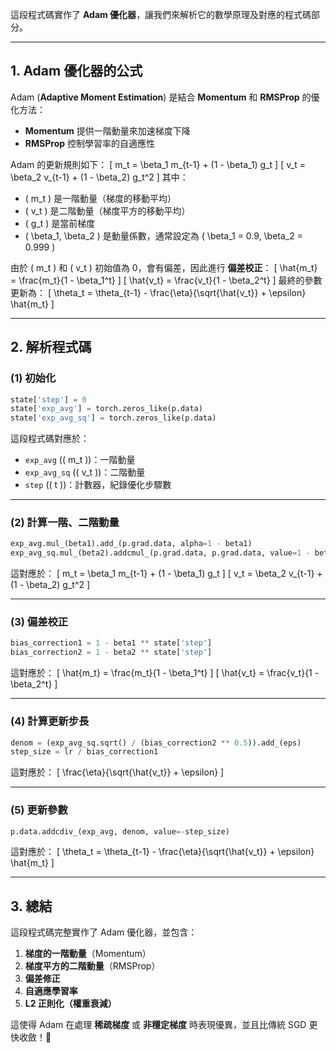 這段程式碼實作了 **Adam 優化器**，讓我們來解析它的數學原理及對應的程式碼部分。

---

## **1. Adam 優化器的公式**
Adam (**Adaptive Moment Estimation**) 是結合 **Momentum** 和 **RMSProp** 的優化方法：
- **Momentum** 提供一階動量來加速梯度下降
- **RMSProp** 控制學習率的自適應性

Adam 的更新規則如下：
\[
m_t = \beta_1 m_{t-1} + (1 - \beta_1) g_t
\]
\[
v_t = \beta_2 v_{t-1} + (1 - \beta_2) g_t^2
\]
其中：
- \( m_t \) 是一階動量（梯度的移動平均）
- \( v_t \) 是二階動量（梯度平方的移動平均）
- \( g_t \) 是當前梯度
- \( \beta_1, \beta_2 \) 是動量係數，通常設定為 \( \beta_1 = 0.9, \beta_2 = 0.999 \)

由於 \( m_t \) 和 \( v_t \) 初始值為 0，會有偏差，因此進行 **偏差校正**：
\[
\hat{m_t} = \frac{m_t}{1 - \beta_1^t}
\]
\[
\hat{v_t} = \frac{v_t}{1 - \beta_2^t}
\]
最終的參數更新為：
\[
\theta_t = \theta_{t-1} - \frac{\eta}{\sqrt{\hat{v_t}} + \epsilon} \hat{m_t}
\]

---

## **2. 解析程式碼**
### **(1) 初始化**
```python
state['step'] = 0
state['exp_avg'] = torch.zeros_like(p.data)
state['exp_avg_sq'] = torch.zeros_like(p.data)
```
這段程式碼對應於：
- `exp_avg` (\( m_t \))：一階動量
- `exp_avg_sq` (\( v_t \))：二階動量
- `step` (\( t \))：計數器，紀錄優化步驟數

---

### **(2) 計算一階、二階動量**
```python
exp_avg.mul_(beta1).add_(p.grad.data, alpha=1 - beta1)
exp_avg_sq.mul_(beta2).addcmul_(p.grad.data, p.grad.data, value=1 - beta2)
```
這對應於：
\[
m_t = \beta_1 m_{t-1} + (1 - \beta_1) g_t
\]
\[
v_t = \beta_2 v_{t-1} + (1 - \beta_2) g_t^2
\]

---

### **(3) 偏差校正**
```python
bias_correction1 = 1 - beta1 ** state['step']
bias_correction2 = 1 - beta2 ** state['step']
```
這對應於：
\[
\hat{m_t} = \frac{m_t}{1 - \beta_1^t}
\]
\[
\hat{v_t} = \frac{v_t}{1 - \beta_2^t}
\]

---

### **(4) 計算更新步長**
```python
denom = (exp_avg_sq.sqrt() / (bias_correction2 ** 0.5)).add_(eps)
step_size = lr / bias_correction1
```
這對應於：
\[
\frac{\eta}{\sqrt{\hat{v_t}} + \epsilon}
\]

---

### **(5) 更新參數**
```python
p.data.addcdiv_(exp_avg, denom, value=-step_size)
```
這對應於：
\[
\theta_t = \theta_{t-1} - \frac{\eta}{\sqrt{\hat{v_t}} + \epsilon} \hat{m_t}
\]

---

## **3. 總結**
這段程式碼完整實作了 Adam 優化器，並包含：
1. **梯度的一階動量**（Momentum）
2. **梯度平方的二階動量**（RMSProp）
3. **偏差修正**
4. **自適應學習率**
5. **L2 正則化（權重衰減）**

這使得 Adam 在處理 **稀疏梯度** 或 **非穩定梯度** 時表現優異，並且比傳統 SGD 更快收斂！🚀